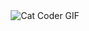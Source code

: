 <!-- <div align="center"><img alt="Coder GIF" height=250 width=350 src="https://thumbs.gfycat.com/EvilNextDevilfish-small.gif" /></div> -->
<div align="center"><img alt="Cat Coder GIF" src="https://media4.giphy.com/media/13HBDT4QSTpveU/giphy.gif?cid=ecf05e470q3bekyset8rtehp58eaf7khfba6okykaq7lqmei&rid=giphy.gif&ct=g" /></div>
